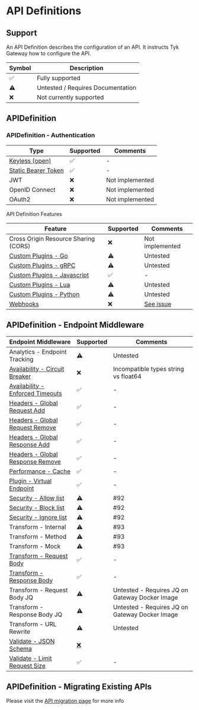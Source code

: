 # API Definitions

## Support 
An API Definition describes the configuration of an API. It instructs Tyk Gateway how to configure the API.

| Symbol | Description |
| --------- | --------- |
| ✅ | Fully supported |
| ⚠️ | Untested / Requires Documentation |
| ❌️ | Not currently supported |

## APIDefinition

### APIDefinition - Authentication

| Type | Supported | Comments |
| ----------- | --------- | --------- |
| [Keyless (open)](./../config/samples/httpbin.yaml) | ✅ | - |
| [Static Bearer Token](./../config/samples/httpbin_protected.yaml) | ✅ | - |
| JWT | ❌️ | Not implemented |
| OpenID Connect | ❌ | Not implemented |
| OAuth2 | ❌ | Not implemented |

API Definition Features

| Feature | Supported | Comments |
| ----------- | --------- | --------- |
| Cross Origin Resource Sharing (CORS) | ❌ | Not implemented |
| [Custom Plugins - Go](./api_definitions/custom_plugin.md) | ⚠️ | Untested |
| [Custom Plugins - gRPC](./api_definitions/custom_plugin.md) | ⚠️ | Untested |
| [Custom Plugins - Javascript](./api_definitions/custom_plugin.md) | ✅ | - |
| [Custom Plugins - Lua](./api_definitions/custom_plugin.md) | ⚠️ | Untested |
| [Custom Plugins - Python](./api_definitions/custom_plugin.md) | ⚠️ | Untested |
| [Webhooks](./api_definitions/webhooks.md) | ❌ | [See issue](https://github.com/TykTechnologies/tyk-operator/issues/62) |

## APIDefinition - Endpoint Middleware

| Endpoint Middleware  | Supported | Comments |
| ----------- | --------- | --------- |
| Analytics - Endpoint Tracking | ⚠️ | Untested |
| [Availability - Circuit Breaker](./../config/samples/httpbin_timeout.yaml) | ❌ | Incompatible types string vs float64 |
| [Availability - Enforced Timeouts](./../config/samples/httpbin_timeout.yaml) | ✅ | - |
| [Headers - Global Request Add](../config/samples/httpbin_global-headers.yaml) | ✅ | - |
| [Headers - Global Request Remove](../config/samples/httpbin_global-headers.yaml) | ✅ | - |
| [Headers - Global Response Add](../config/samples/httpbin_global-headers.yaml) | ✅ | - |
| [Headers - Global Response Remove](../config/samples/httpbin_global-headers.yaml) | ✅ | - |
| [Performance - Cache](./../config/samples/httpbin_cache.yaml) | ✅ | - |
| [Plugin - Virtual Endpoint](./api_definitions/custom_plugin.md) | ✅ | - |
| [Security - Allow list](#) | ⚠️ | #92 |
| [Security - Block list](#) | ⚠️ | #92 |
| [Security - Ignore list](#) | ⚠️ | #92 |
| Transform - Internal | ⚠️ | #93 |
| Transform - Method | ⚠️ | #93 |
| Transform - Mock | ⚠️ | #93 |
| [Transform - Request Body](../config/samples/httpbin_transform.yaml) | ✅ | - |
| [Transform - Response Body](../config/samples/httpbin_transform.yaml) | ✅ | - |
| Transform - Request Body JQ | ⚠️ | Untested - Requires JQ on Gateway Docker Image |
| Transform - Response Body JQ | ⚠️ | Untested - Requires JQ on Gateway Docker Image |
| Transform - URL Rewrite | ⚠️ | Untested |
| [Validate - JSON Schema](../config/samples/httpbin_validate.yaml) | [❌️](https://github.com/TykTechnologies/tyk-operator/issues/59) |
| [Validate - Limit Request Size](../config/samples/httpbin_validate.yaml) | ✅️ | - |

## APIDefinition - Migrating Existing APIs

Please visit the [API migration page](./api_definitions/migration.md) for more info
